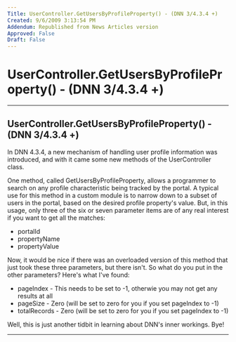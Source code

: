 ```yaml
---
Title: UserController.GetUsersByProfileProperty() - (DNN 3/4.3.4 +)
Created: 9/6/2009 3:13:54 PM
Addendum: Republished from News Articles version
Approved: False
Draft: False
---
```

# UserController.GetUsersByProfileProperty() - (DNN 3/4.3.4 +)

---

## UserController.GetUsersByProfileProperty() - (DNN 3/4.3.4 +)


In DNN 4.3.4, a new mechanism of handling user profile information was introduced, and with it came some new methods of the UserController class.



One method, called GetUsersByProfileProperty, allows a programmer to search on any profile characteristic being tracked by the portal. A typical use for this method in a custom module is to narrow down to a subset of users in the portal, based on the desired profile property's value. But, in this usage, only three of the six or seven parameter items are of any real interest if you want to get all the matches:


- portalId
- propertyName
- propertyValue



Now, it would be nice if there was an overloaded version of this method that just took these three parameters, but there isn't. So what do you put in the other parameters? Here's what I've found:


- pageIndex - This needs to be set to -1, otherwie you may not get any results at all
- pageSize - Zero (will be set to zero for you if you set pageIndex to -1)
- totalRecords - Zero (will be set to zero for you if you set pageIndex to -1)



Well, this is just another tidbit in learning about DNN's inner workings. Bye!





---

